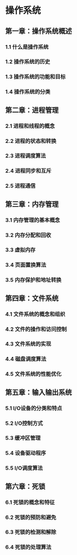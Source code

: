 # 操作系统

## 第一章：操作系统概述
### 1.1 什么是操作系统
### 1.2 操作系统的历史
### 1.3 操作系统的功能和目标
### 1.4 操作系统的分类

## 第二章：进程管理
### 2.1 进程和线程的概念
### 2.2 进程的状态和转换
### 2.3 进程调度算法
### 2.4 进程同步和互斥
### 2.5 进程通信

## 第三章：内存管理
### 3.1 内存管理的基本概念
### 3.2 内存分配和回收
### 3.3 虚拟内存
### 3.4 页面置换算法
### 3.5 内存保护和地址转换

## 第四章：文件系统
### 4.1 文件系统的概念和组织
### 4.2 文件的操作和访问控制
### 4.3 文件系统的实现
### 4.4 磁盘调度算法
### 4.5 文件系统的性能优化

## 第五章：输入输出系统
### 5.1 I/O设备的分类和特点
### 5.2 I/O控制方式
### 5.3 缓冲区管理
### 5.4 设备驱动程序
### 5.5 I/O调度算法

## 第六章：死锁
### 6.1 死锁的概念和特征
### 6.2 死锁的预防和避免
### 6.3 死锁的检测和解除
### 6.4 死锁的处理算法
